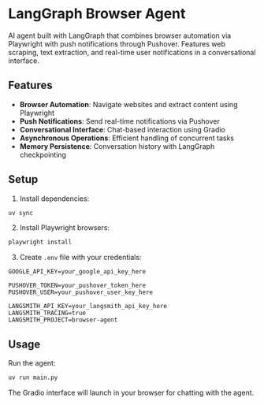 # LangGraph Browser Agent

AI agent built with LangGraph that combines browser automation via Playwright with push notifications through Pushover. Features web scraping, text extraction, and real-time user notifications in a conversational interface.

## Features

- **Browser Automation**: Navigate websites and extract content using Playwright
- **Push Notifications**: Send real-time notifications via Pushover
- **Conversational Interface**: Chat-based interaction using Gradio
- **Asynchronous Operations**: Efficient handling of concurrent tasks
- **Memory Persistence**: Conversation history with LangGraph checkpointing

## Setup

1. Install dependencies:

```bash
uv sync
```

2. Install Playwright browsers:

```bash
playwright install
```

3. Create `.env` file with your credentials:

```env
GOOGLE_API_KEY=your_google_api_key_here

PUSHOVER_TOKEN=your_pushover_token_here
PUSHOVER_USER=your_pushover_user_key_here

LANGSMITH_API_KEY=your_langsmith_api_key_here
LANGSMITH_TRACING=true
LANGSMITH_PROJECT=browser-agent
```

## Usage

Run the agent:

```bash
uv run main.py
```

The Gradio interface will launch in your browser for chatting with the agent.
